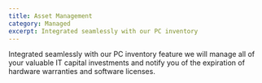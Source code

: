 ```yaml
---
title: Asset Management
category: Managed
excerpt: Integrated seamlessly with our PC inventory 
---
```


Integrated seamlessly with our PC inventory feature we will manage all of your valuable IT capital investments and notify you of the expiration of hardware warranties and software licenses.
